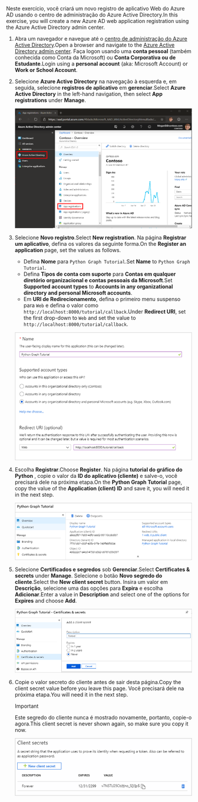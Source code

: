 <!-- markdownlint-disable MD002 MD041 -->

<span data-ttu-id="60606-101">Neste exercício, você criará um novo registro de aplicativo Web do Azure AD usando o centro de administração do Azure Active Directory.</span><span class="sxs-lookup"><span data-stu-id="60606-101">In this exercise, you will create a new Azure AD web application registration using the Azure Active Directory admin center.</span></span>

1. <span data-ttu-id="60606-102">Abra um navegador e navegue até o [centro de administração do Azure Active Directory](https://aad.portal.azure.com).</span><span class="sxs-lookup"><span data-stu-id="60606-102">Open a browser and navigate to the [Azure Active Directory admin center](https://aad.portal.azure.com).</span></span> <span data-ttu-id="60606-103">Faça logon usando uma **conta pessoal** (também conhecida como Conta da Microsoft) ou **Conta Corporativa ou de Estudante**.</span><span class="sxs-lookup"><span data-stu-id="60606-103">Login using a **personal account** (aka: Microsoft Account) or **Work or School Account**.</span></span>

1. <span data-ttu-id="60606-104">Selecione **Azure Active Directory** na navegação à esquerda e, em seguida, selecione **registros de aplicativo** em **gerenciar**.</span><span class="sxs-lookup"><span data-stu-id="60606-104">Select **Azure Active Directory** in the left-hand navigation, then select **App registrations** under **Manage**.</span></span>

    ![<span data-ttu-id="60606-105">Uma captura de tela dos registros de aplicativo</span><span class="sxs-lookup"><span data-stu-id="60606-105">A screenshot of the App registrations</span></span> ](./images/aad-portal-app-registrations.png)

1. <span data-ttu-id="60606-106">Selecione **Novo registro**.</span><span class="sxs-lookup"><span data-stu-id="60606-106">Select **New registration**.</span></span> <span data-ttu-id="60606-107">Na página **Registrar um aplicativo**, defina os valores da seguinte forma.</span><span class="sxs-lookup"><span data-stu-id="60606-107">On the **Register an application** page, set the values as follows.</span></span>

    - <span data-ttu-id="60606-108">Defina **Nome** para `Python Graph Tutorial`.</span><span class="sxs-lookup"><span data-stu-id="60606-108">Set **Name** to `Python Graph Tutorial`.</span></span>
    - <span data-ttu-id="60606-109">Defina **Tipos de conta com suporte** para **Contas em qualquer diretório organizacional e contas pessoais da Microsoft**.</span><span class="sxs-lookup"><span data-stu-id="60606-109">Set **Supported account types** to **Accounts in any organizational directory and personal Microsoft accounts**.</span></span>
    - <span data-ttu-id="60606-110">Em **URI de Redirecionamento**, defina o primeiro menu suspenso para `Web` e defina o valor como `http://localhost:8000/tutorial/callback`.</span><span class="sxs-lookup"><span data-stu-id="60606-110">Under **Redirect URI**, set the first drop-down to `Web` and set the value to `http://localhost:8000/tutorial/callback`.</span></span>

    ![Uma captura de tela da página registrar um aplicativo](./images/aad-register-an-app.png)

1. <span data-ttu-id="60606-112">Escolha **Registrar**.</span><span class="sxs-lookup"><span data-stu-id="60606-112">Choose **Register**.</span></span> <span data-ttu-id="60606-113">Na página **tutorial do gráfico do Python** , copie o valor da **ID do aplicativo (cliente)** e salve-o, você precisará dele na próxima etapa.</span><span class="sxs-lookup"><span data-stu-id="60606-113">On the **Python Graph Tutorial** page, copy the value of the **Application (client) ID** and save it, you will need it in the next step.</span></span>

    ![Uma captura de tela da ID do aplicativo do novo registro de aplicativo](./images/aad-application-id.png)

1. <span data-ttu-id="60606-115">Selecione **Certificados e segredos** sob **Gerenciar**.</span><span class="sxs-lookup"><span data-stu-id="60606-115">Select **Certificates & secrets** under **Manage**.</span></span> <span data-ttu-id="60606-116">Selecione o botão **Novo segredo do cliente**.</span><span class="sxs-lookup"><span data-stu-id="60606-116">Select the **New client secret** button.</span></span> <span data-ttu-id="60606-117">Insira um valor em **Descrição**, selecione uma das opções para **Expira** e escolha **Adicionar**.</span><span class="sxs-lookup"><span data-stu-id="60606-117">Enter a value in **Description** and select one of the options for **Expires** and choose **Add**.</span></span>

    ![Uma captura de tela da caixa de diálogo Adicionar um segredo do cliente](./images/aad-new-client-secret.png)

1. <span data-ttu-id="60606-119">Copie o valor secreto do cliente antes de sair desta página.</span><span class="sxs-lookup"><span data-stu-id="60606-119">Copy the client secret value before you leave this page.</span></span> <span data-ttu-id="60606-120">Você precisará dele na próxima etapa.</span><span class="sxs-lookup"><span data-stu-id="60606-120">You will need it in the next step.</span></span>

    > [!IMPORTANT]
    > <span data-ttu-id="60606-121">Este segredo do cliente nunca é mostrado novamente, portanto, copie-o agora.</span><span class="sxs-lookup"><span data-stu-id="60606-121">This client secret is never shown again, so make sure you copy it now.</span></span>

    ![Uma captura de tela do novo segredo do cliente recentemente adicionado](./images/aad-copy-client-secret.png)
